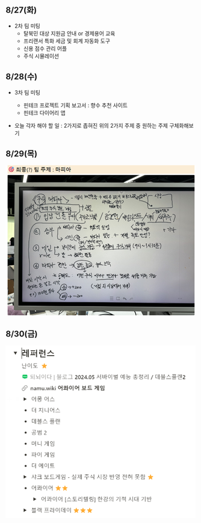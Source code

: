 ## 8/27(화)
- 2차 팀 미팅
    - 탈북민 대상 지원금 안내 or 경제용어 교육
    - 프리랜서 특화 세금 및 회계 자동화 도구
    - 신용 점수 관리 어플
    - 주식 시뮬레이션


## 8/28(수)
- 3차 팀 미팅
    - 핀테크 프로젝트 기획 보고서 : 향수 추천 사이트
    - 핀테크 다이어리 앱


- 오늘 각자 해야 할 일 : 2가지로 좁혀진 위의 2가지 주제 중 원하는 주제 구체화해보기

## 8/29(목)
![finalidea.png](./finalidea.png)

## 8/30(금)
![image.png](./image.png)

